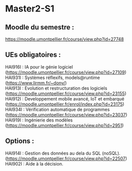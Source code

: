 # Master2-S1

## Moodle du semestre : 
https://moodle.umontpellier.fr/course/view.php?id=27748  <br>


## UEs obligatoires : 
HAI916I : IA pour le génie logiciel  (https://moodle.umontpellier.fr/course/view.php?id=27109)                           <br>
HAI931I : Systèmes réflexifs, models@runtime (https://www.lirmm.fr/~dony/)                                               <br>
HAI913I : Evolution et restructuration des logiciels (https://moodle.umontpellier.fr/course/view.php?id=23155)           <br>
HAI912I : Developpement mobile avancé, IoT et embarqué (https://moodle.umontpellier.fr/enrol/index.php?id=23175)         <br>
HAI934I : Vérification automatique de programmes (https://moodle.umontpellier.fr/course/view.php?id=23037)               <br>
HAI919I : Ingénierie des modèles (https://moodle.umontpellier.fr/course/view.php?id=2951)                                <br>

## Options :                                                   <br>
HAI914I : Gestion des données au dela du SQL (noSQL).    (https://moodle.umontpellier.fr/course/view.php?id=22507)       <br>
HAI902I : Aide à la décision.                                  <br>
